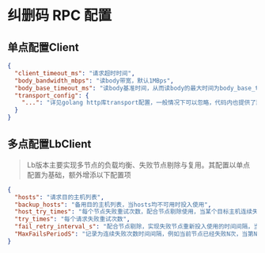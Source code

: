 # 纠删码 RPC 配置

## 单点配置Client
```json
{
  "client_timeout_ms": "请求超时时间",
  "body_bandwidth_mbps": "读body带宽，默认1MBps",
  "body_base_timeout_ms": "读body基准时间，从而读body的最大时间为body_base_timeout_ms+size/body_bandwidth_mbps(转换为ms)",
  "transport_config": {
    "...": "详见golang http库transport配置，一般情况下可以忽略，代码内也提供了默认配置"
  }
}
```
## 多点配置LbClient
> Lb版本主要实现多节点的负载均衡、失败节点剔除与复用。其配置以单点配置为基础，额外增添以下配置项
```json
{
  "hosts": "请求目的主机列表",
  "backup_hosts": "备用目的主机列表，当hosts均不可用时投入使用",
  "host_try_times": "每个节点失败重试次数，配合节点剔除使用，当某个目标主机连续失败host_try_times次，若开启失败剔除机制，将会把这个节点从可用列表中剔除",
  "try_times": "每个请求失败重试次数",
  "fail_retry_interval_s": "配合节点剔除，实现失败节点重新投入使用的时间间隔，当该值小于或等于0不剔除，默认为-1",
  "MaxFailsPeriodS": "记录为连续失败次数时间间隔，例如当前节点已经失败N次，当第N+1次失败时间与第N次间隔小于该值，则记该节点为第N+1次失败，否则重新记为第1次失败"
}
```
